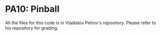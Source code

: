 # PA10: Pinball

All the files for this code is in Vladislov Petrov's repository.
Please refer to his repository for grading.
